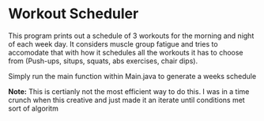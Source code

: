 # Workout Scheduler

This program prints out a schedule of 3 workouts for the morning and night of each week day. It considers muscle group fatigue and tries to accomodate that with how it schedules all the workouts it has to choose from (Push-ups, situps, squats, abs exercises, chair dips).

Simply run the main function within Main.java to generate a weeks schedule

**Note:** This is certianly not the most efficient way to do this. I was in a time crunch when this creative and just made it an iterate until conditions met sort of algoritm